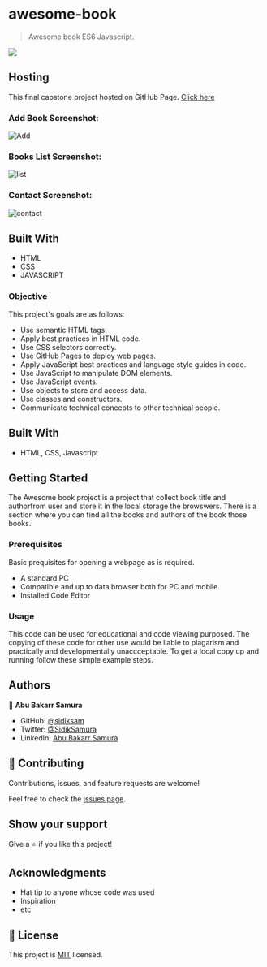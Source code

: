 # awesome-book

> Awesome book ES6 Javascript.

>

![](https://img.shields.io/badge/Microverse-blueviolet)


## Hosting

This final capstone project hosted on GitHub Page. [Click here](https://sidiksam.github.io/awesome-book/)

### Add Book Screenshot:
![Add](https://user-images.githubusercontent.com/46374143/184994218-936614af-7a13-47a3-bcfa-6a2ce8feabc6.png)

### Books List Screenshot:
![list](https://user-images.githubusercontent.com/46374143/184994371-d2c25664-69a4-4f0d-9c0e-7c4509306500.png)

### Contact Screenshot:
![contact](https://user-images.githubusercontent.com/46374143/184994448-3d39992c-b760-4fba-9a5f-ecb128965fbb.png)




## Built With

- HTML
- CSS
- JAVASCRIPT


### Objective

This project's goals are as follows:

- Use semantic HTML tags.
- Apply best practices in HTML code.
- Use CSS selectors correctly.
- Use GitHub Pages to deploy web pages.
- Apply JavaScript best practices and language style guides in code.
- Use JavaScript to manipulate DOM elements.
- Use JavaScript events.
- Use objects to store and access data.
- Use classes and constructors.
- Communicate technical concepts to other technical people.

## Built With

- HTML, CSS, Javascript

## Getting Started

The Awesome book project is a project that collect book title and authorfrom user and store it in the local storage the browswers. There is a section where you can find all the books  and authors of the book those books.

### Prerequisites

Basic prequisites for opening a webpage as is required.

- A standard PC
- Compatible and up to data browser both for PC and mobile.
- Installed Code Editor

### Usage

This code can be used for educational and code viewing purposed. The copying of these code for other use would be liable to plagarism and practically and developmentally unaccceptable.
To get a local copy up and running follow these simple example steps.


## Authors

👤 **Abu Bakarr Samura**

- GitHub: [@sidiksam](https://github.com/sidiksam)
- Twitter: [@SidikSamura](https://twitter.com/SidikSamura)
- LinkedIn: [Abu Bakarr Samura](https://www.linkedin.com/in/abu-bakarr-samura-749753241/)


## 🤝 Contributing

Contributions, issues, and feature requests are welcome!

Feel free to check the [issues page](../../issues/).

## Show your support

Give a ⭐️ if you like this project!

## Acknowledgments

- Hat tip to anyone whose code was used
- Inspiration
- etc

## 📝 License

This project is [MIT](./MIT.md) licensed.

